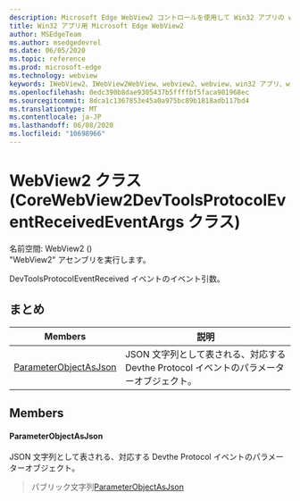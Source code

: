 ```yaml
---
description: Microsoft Edge WebView2 コントロールを使用して Win32 アプリの web コンテンツをホストする
title: Win32 アプリ用 Microsoft Edge WebView2
author: MSEdgeTeam
ms.author: msedgedevrel
ms.date: 06/05/2020
ms.topic: reference
ms.prod: microsoft-edge
ms.technology: webview
keywords: IWebView2、IWebView2WebView、webview2、webview、win32 アプリ、win32、edge、ICoreWebView2、ICoreWebView2Controller、browser control、edge html
ms.openlocfilehash: 0edc390b8dae9305437b5ffffbf5faca901968ec
ms.sourcegitcommit: 8dca1c1367853e45a0a975bc89b1818adb117bd4
ms.translationtype: MT
ms.contentlocale: ja-JP
ms.lasthandoff: 06/08/2020
ms.locfileid: "10698966"
---
```

# WebView2 クラス (CoreWebView2DevToolsProtocolEventReceivedEventArgs クラス) 

名前空間: WebView2 () \
"WebView2" アセンブリを実行します。

DevToolsProtocolEventReceived イベントのイベント引数。

## まとめ

 Members                        | 説明
--------------------------------|---------------------------------------------
[ParameterObjectAsJson](#parameterobjectasjson) | JSON 文字列として表される、対応する Devthe Protocol イベントのパラメーターオブジェクト。

## Members

#### ParameterObjectAsJson 

JSON 文字列として表される、対応する Devthe Protocol イベントのパラメーターオブジェクト。

> パブリック文字列[ParameterObjectAsJson](#parameterobjectasjson)

